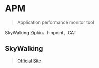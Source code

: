 # APM
> Application performance monitor tool

SkyWalking Zipkin、Pinpoint、CAT


## SkyWalking
> [Official Site](http://skywalking.apache.org/)  

